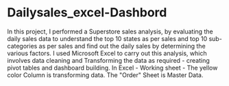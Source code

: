 # Dailysales_excel-Dashbord
In this project, I performed a Superstore sales analysis, by evaluating the daily sales data to understand the top 10 states as per sales and top 10 sub-categories as per sales and find out the daily sales by determining the various factors.
I used Microsoft Excel to carry out this analysis, which involves data cleaning and Transforming the data as required - creating pivot tables and dashboard building.
In Excel - Working sheet - The yellow color Column is transforming data.
The "Order" Sheet is Master Data. 
